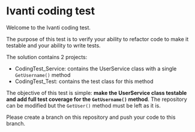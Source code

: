 # Ivanti coding test #

Welcome to the Ivanti coding test.

The purpose of this test is to verify your ability to refactor code to make it testable and your ability to write tests.

The solution contains 2 projects:
* CodingTest_Service: contains the UserService class with a single `GetUsername()` method
* CodingTest_Test: contains the test class for this method

The objective of this test is simple: **make the UserService class testable and add full test coverage for the `GetUsername()` method**. The repository can be modified but the `GetUser()` method must be left as it is.

Please create a branch on this repository and push your code to this branch.
